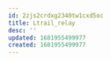```yaml
---
id: 2zjs2crdxg2340tw1cxd5oc
title: Ltrail_relay
desc: ''
updated: 1681955499977
created: 1681955499977
---
```

